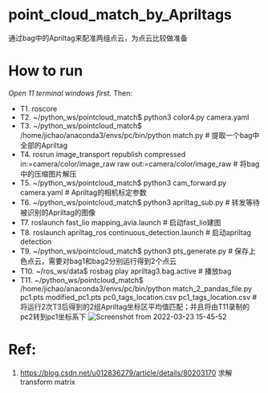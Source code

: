 # point_cloud_match_by_Apriltags
通过bag中的Apriltag来配准两组点云，为点云比较做准备


# How to run
*Open 11 terminal windows first.* Then:
- T1. roscore
- T2. ~/python_ws/pointcloud_match$ python3 color4.py camera.yaml
- T3. ~/python_ws/pointcloud_match$ /home/jichao/anaconda3/envs/pc/bin/python match.py  # 提取一个bag中全部的Apriltag
- T4. rosrun image_transport republish compressed in:=camera/color/image_raw raw out:=camera/color/image_raw  # 将bag中的压缩图片解压
- T5. ~/python_ws/pointcloud_match$ python3 cam_forward.py camera.yaml  # Apriltag的相机标定参数
- T6. ~/python_ws/pointcloud_match$ python3 apriltag_sub.py  # 转发等待被识别的Apriltag的图像
- T7. roslaunch fast_lio mapping_avia.launch  # 启动fast_lio建图
- T8. roslaunch apriltag_ros continuous_detection.launch  # 启动apriltag detection
- T9. ~/python_ws/pointcloud_match$ python3 pts_generate.py  # 保存上色点云，需要对bag1和bag2分别运行得到2个点云
- T10. ~/ros_ws/data$ rosbag play apriltag3.bag.active  # 播放bag
- T11. ~/python_ws/pointcloud_match$ /home/jichao/anaconda3/envs/pc/bin/python match_2_pandas_file.py pc1.pts modified_pc1.pts pc0_tags_location.csv pc1_tags_location.csv # 将运行2次T3后得到的2组Apriltag坐标区平均值匹配；并且将由T11录制的pc2转到pc1坐标系下
![Screenshot from 2022-03-23 15-45-52](https://user-images.githubusercontent.com/80567697/159648798-743e66de-f8eb-4775-bb8f-cbcdbf07aa40.png)


# Ref:
1. https://blog.csdn.net/u012836279/article/details/80203170   求解transform matrix

